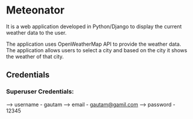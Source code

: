 # Meteonator

It is a web application developed in Python/Django to display the current weather data to the user. 

The application uses OpenWeatherMap API to provide the weather data. The application allows users to select a city and based on the city
it shows the weather of that city.


## Credentials

### Superuser Credentials: 

--> username - gautam
--> email - gautam@gamil.com
--> password - 12345

